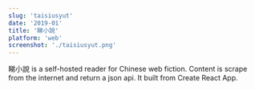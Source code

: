 ```yaml
---
slug: 'taisiusyut'
date: '2019-01'
title: '睇小說'
platform: 'web'
screenshot: './taisiusyut.png'
---
```


<span>睇小說</span> is a self-hosted reader for Chinese web fiction. Content is scrape from the
internet and return a json api. It built from <span>Create React App</span>.
